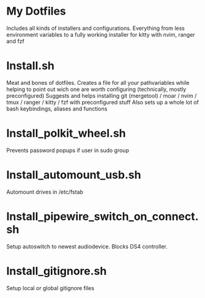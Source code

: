 # My Dotfiles

Includes all kinds of installers and configurations. 
Everything from less environment variables to a fully working installer for kitty with nvim, ranger and fzf

# Install.sh
Meat and bones of dotfiles. Creates a file for all your pathvariables while helping to point out wich one are worth configuring (technically, mostly preconfigured)
Suggests and helps installing git (mergetool) / moar / nvim / tmux / ranger / kitty / fzf with preconfigured stuff
Also sets up a whole lot of bash keybindings, aliases and functions

# Install_polkit_wheel.sh
Prevents password popups if user in sudo group

# Install_automount_usb.sh
Automount drives in /etc/fstab

# Install_pipewire_switch_on_connect.sh
Setup autoswitch to newest audiodevice. Blocks DS4 controller.

# Install_gitignore.sh
Setup local or global gitignore files


